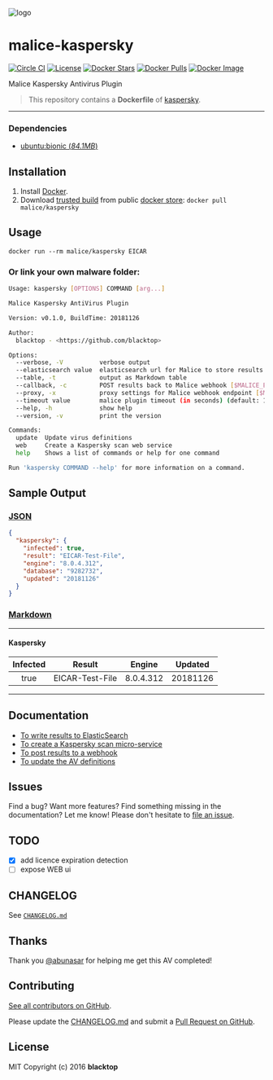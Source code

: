 ![logo](https://github.com/malice-plugins/kaspersky/blob/master/docs/logo.png)

# malice-kaspersky

[![Circle CI](https://circleci.com/gh/malice-plugins/kaspersky.png?style=shield)](https://circleci.com/gh/malice-plugins/kaspersky) [![License](http://img.shields.io/:license-mit-blue.svg)](http://doge.mit-license.org) [![Docker Stars](https://img.shields.io/docker/stars/malice/kaspersky.svg)](https://store.docker.com/community/images/malice/kaspersky) [![Docker Pulls](https://img.shields.io/docker/pulls/malice/kaspersky.svg)](https://store.docker.com/community/images/malice/kaspersky) [![Docker Image](https://img.shields.io/badge/docker%20image-615MB-blue.svg)](https://store.docker.com/community/images/malice/kaspersky)

Malice Kaspersky Antivirus Plugin

> This repository contains a **Dockerfile** of [kaspersky](https://www.kaspersky.com/).

---

### Dependencies

- [ubuntu:bionic (_84.1MB_\)](https://hub.docker.com/_/debian/)

## Installation

1. Install [Docker](https://www.docker.com/).
2. Download [trusted build](https://store.docker.com/community/images/malice/kaspersky) from public [docker store](https://store.docker.com): `docker pull malice/kaspersky`

## Usage

```
docker run --rm malice/kaspersky EICAR
```

### Or link your own malware folder:

```bash
Usage: kaspersky [OPTIONS] COMMAND [arg...]

Malice Kaspersky AntiVirus Plugin

Version: v0.1.0, BuildTime: 20181126

Author:
  blacktop - <https://github.com/blacktop>

Options:
  --verbose, -V          verbose output
  --elasticsearch value  elasticsearch url for Malice to store results [$MALICE_ELASTICSEARCH_URL]
  --table, -t            output as Markdown table
  --callback, -c         POST results back to Malice webhook [$MALICE_ENDPOINT]
  --proxy, -x            proxy settings for Malice webhook endpoint [$MALICE_PROXY]
  --timeout value        malice plugin timeout (in seconds) (default: 120) [$MALICE_TIMEOUT]
  --help, -h             show help
  --version, -v          print the version

Commands:
  update  Update virus definitions
  web     Create a Kaspersky scan web service
  help    Shows a list of commands or help for one command

Run 'kaspersky COMMAND --help' for more information on a command.
```

## Sample Output

### [JSON](https://github.com/malice-plugins/kaspersky/blob/master/docs/results.json)

```json
{
  "kaspersky": {
    "infected": true,
    "result": "EICAR-Test-File",
    "engine": "8.0.4.312",
    "database": "9282732",
    "updated": "20181126"
  }
}
```

### [Markdown](https://github.com/malice-plugins/kaspersky/blob/master/docs/SAMPLE.md)

---

#### Kaspersky

| Infected |     Result      |  Engine   | Updated  |
| :------: | :-------------: | :-------: | :------: |
|   true   | EICAR-Test-File | 8.0.4.312 | 20181126 |

---

## Documentation

- [To write results to ElasticSearch](https://github.com/malice-plugins/kaspersky/blob/master/docs/elasticsearch.md)
- [To create a Kaspersky scan micro-service](https://github.com/malice-plugins/kaspersky/blob/master/docs/web.md)
- [To post results to a webhook](https://github.com/malice-plugins/kaspersky/blob/master/docs/callback.md)
- [To update the AV definitions](https://github.com/malice-plugins/kaspersky/blob/master/docs/update.md)

## Issues

Find a bug? Want more features? Find something missing in the documentation? Let me know! Please don't hesitate to [file an issue](https://github.com/malice-plugins/kaspersky/issues/new).

## TODO

- [x] add licence expiration detection
- [ ] expose WEB ui

## CHANGELOG

See [`CHANGELOG.md`](https://github.com/malice-plugins/kaspersky/blob/master/CHANGELOG.md)

## Thanks

Thank you [@abunasar](https://github.com/abunasar) for helping me get this AV completed!

## Contributing

[See all contributors on GitHub](https://github.com/malice-plugins/kaspersky/graphs/contributors).

Please update the [CHANGELOG.md](https://github.com/malice-plugins/kaspersky/blob/master/CHANGELOG.md) and submit a [Pull Request on GitHub](https://help.github.com/articles/using-pull-requests/).

## License

MIT Copyright (c) 2016 **blacktop**
